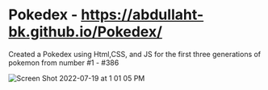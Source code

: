 # Pokedex - https://abdullaht-bk.github.io/Pokedex/

Created a Pokedex using Html,CSS, and JS for the first three generations of pokemon from number #1 - #386







![Screen Shot 2022-07-19 at 1 01 05 PM](https://user-images.githubusercontent.com/66561984/179807872-352821e5-ab4a-47fb-9b15-a8bda9ff1db4.png)
